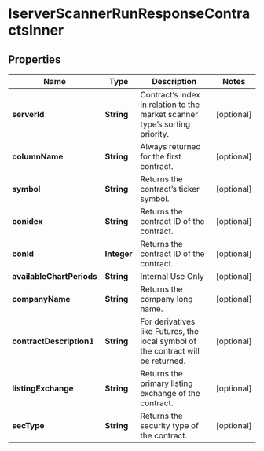 

# IserverScannerRunResponseContractsInner


## Properties

| Name | Type | Description | Notes |
|------------ | ------------- | ------------- | -------------|
|**serverId** | **String** | Contract’s index in relation to the market scanner type’s sorting priority. |  [optional] |
|**columnName** | **String** | Always returned for the first contract. |  [optional] |
|**symbol** | **String** | Returns the contract’s ticker symbol. |  [optional] |
|**conidex** | **String** | Returns the contract ID of the contract. |  [optional] |
|**conId** | **Integer** | Returns the contract ID of the contract. |  [optional] |
|**availableChartPeriods** | **String** | Internal Use Only |  [optional] |
|**companyName** | **String** | Returns the company long name. |  [optional] |
|**contractDescription1** | **String** | For derivatives like Futures, the local symbol of the contract will be returned. |  [optional] |
|**listingExchange** | **String** | Returns the primary listing exchange of the contract. |  [optional] |
|**secType** | **String** | Returns the security type of the contract. |  [optional] |




